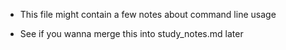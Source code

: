 - This file might contain a few notes about command line usage

- See if you wanna merge this into study_notes.md later

